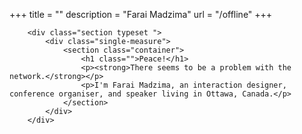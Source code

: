 +++
title       = ""
description = "Farai Madzima"
url        = "/offline"
+++

        <div class="section typeset ">
            <div class="single-measure">
                <section class="container">
                    <h1 class="">Peace!</h1>
                    <p><strong>There seems to be a problem with the network.</strong></p>
                    <p>I'm Farai Madzima, an interaction designer, conference organiser, and speaker living in Ottawa, Canada.</p>
                </section>
            </div>
        </div>